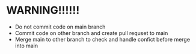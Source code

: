 # WARNING!!!!!!
- Do not commit code on main branch
- Commit code on other branch and create pull requset to main
- Merge main to other branch to check and handle confict before merge into main
